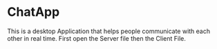 # ChatApp
This is a desktop Application that helps people communicate with each other in real time.
First open the Server file then the Client File.
